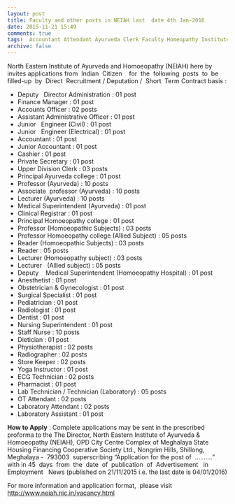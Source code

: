 ```yaml
---
layout: post
title: Faculty and other posts in NEIAH last  date 4th Jan-2016   
date: 2015-11-21 15:49
comments: true
tags:  Accountant Attendant Ayurveda Clerk Faculty Homeopathy Institute Jr. Engineer Lecturer Meghalaya North-East Nurse Officer Para-Medical Radiographer Store-Keeper Technician 
archive: false
---
```

North Eastern Institute of Ayurveda and Homoeopathy (NEIAH) here by invites applications from  Indian  Citizen    for  the  following  posts  to  be  filled-up  by  Direct  Recruitment / Deputation /  Short  Term Contract basis :

- Deputy   Director Administration : 01 post
- Finance Manager : 01 post
- Accounts Officer : 02 posts 
- Assistant Administrative Officer : 01 post
- Junior   Engineer (Civil) : 01 post
- Junior   Engineer (Electrical) : 01 post
- Accountant : 01 post
- Junior Accountant : 01 post
- Cashier : 01 post
- Private Secretary : 01 post
- Upper Division Clerk : 03 posts 
- Principal Ayurveda college : 01 post
- Professor (Ayurveda) : 10 posts
- Associate  professor (Ayurveda) : 10 posts
- Lecturer (Ayurveda) : 10 posts
- Medical Superintendent (Ayurveda) : 01 post
- Clinical Registrar : 01 post
- Principal Homoeopathy college : 01 post
- Professor (Homoeopathic Subjects) : 03 posts 
- Professor Homoeopathy college (Allied Subject) : 05 posts 
- Reader (Homoeopathic Subjects) : 03 posts
- Reader : 05 posts
- Lecturer (Homoeopathy subject) : 03 posts 
- Lecturer   (Allied subject) : 05 posts 
- Deputy    Medical Superintendent (Homoeopathy Hospital) : 01 post
- Anesthetist : 01 post
- Obstetrician & Gynecologist : 01 post
- Surgical Specialist : 01 post
- Pediatrician : 01 post
- Radiologist : 01 post
- Dentist : 01 post
- Nursing Superintendent : 01 post
- Staff Nurse : 10 posts
- Dietician : 01 post
- Physiotherapist : 02 posts
- Radiographer : 02 posts
- Store Keeper : 02 posts
- Yoga Instructor : 01 post
- ECG Technician : 02 posts
- Pharmacist : 01 post
- Lab Technician / Technician (Laboratory) : 05 posts 
- OT Attendant : 02 posts 
- Laboratory Attendant : 02 posts
- Laboratory Assistant : 01 post



**How to Apply** : Complete applications may be sent in the prescribed proforma to the The Director, North Eastern Institute of Ayurveda & Homoeopathy (NEIAH), OPD City Centre Complex of Meghalaya State Housing Financing Cooperative Society Ltd., Nongrim Hills, Shillong, Meghalaya -  793003  superscribing “Application for the post of  ..........” with in 45  days  from  the  date  of  publication  of  Advertisement   in   Employment   News (published on 21/11/2015 i.e. the last date is 04/01/2016)

For more information and application format,  please visit <http://www.neiah.nic.in/vacancy.html>



